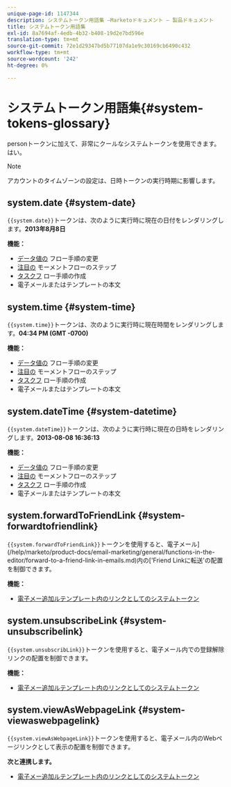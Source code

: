 ```yaml
---
unique-page-id: 1147344
description: システムトークン用語集 —Marketoドキュメント — 製品ドキュメント
title: システムトークン用語集
exl-id: 8a7694af-4edb-4b32-b408-19d2e7bd596e
translation-type: tm+mt
source-git-commit: 72e1d29347bd5b77107da1e9c30169cb6490c432
workflow-type: tm+mt
source-wordcount: '242'
ht-degree: 0%

---
```


# システムトークン用語集{#system-tokens-glossary}

personトークンに加えて、非常にクールなシステムトークンを使用できます。 はい。

>[!NOTE]
>
>アカウントのタイムゾーンの設定は、日時トークンの実行時期に影響します。

## system.date {#system-date}

`{{system.date}}`トークンは、次のように実行時に現在の日付をレンダリングします。**2013年8月8日**

**機能：**

* [データ値の](/help/marketo/product-docs/core-marketo-concepts/smart-campaigns/flow-actions/change-data-value.md) フロー手順の変更
* [注目の](/help/marketo/product-docs/core-marketo-concepts/smart-campaigns/flow-actions/interesting-moment.md) モーメントフローのステップ
* [タスクフ](/help/marketo/product-docs/core-marketo-concepts/smart-campaigns/salesforce-flow-actions/create-task.md) ロー手順の作成
* 電子メールまたはテンプレートの本文

## system.time {#system-time}

`{{system.time}}`トークンは、次のように実行時に現在時間をレンダリングします。**04:34 PM (GMT -0700)**

**機能：**

* [データ値の](/help/marketo/product-docs/core-marketo-concepts/smart-campaigns/flow-actions/change-data-value.md) フロー手順の変更
* [注目の](/help/marketo/product-docs/core-marketo-concepts/smart-campaigns/flow-actions/interesting-moment.md) モーメントフローのステップ
* [タスクフ](/help/marketo/product-docs/core-marketo-concepts/smart-campaigns/salesforce-flow-actions/create-task.md) ロー手順の作成
* 電子メールまたはテンプレートの本文

## system.dateTime {#system-datetime}

`{{system.dateTime}}`トークンは、次のように実行時に現在の日時をレンダリングします。**2013-08-08 16:36:13**

**機能：**

* [データ値の](/help/marketo/product-docs/core-marketo-concepts/smart-campaigns/flow-actions/change-data-value.md) フロー手順の変更
* [注目の](/help/marketo/product-docs/core-marketo-concepts/smart-campaigns/flow-actions/interesting-moment.md) モーメントフローのステップ
* [タスクフ](/help/marketo/product-docs/core-marketo-concepts/smart-campaigns/salesforce-flow-actions/create-task.md) ロー手順の作成
* 電子メールまたはテンプレートの本文

## system.forwardToFriendLink {#system-forwardtofriendlink}

`{{system.forwardToFriendLink}}`トークンを使用すると、電子メール](/help/marketo/product-docs/email-marketing/general/functions-in-the-editor/forward-to-a-friend-link-in-emails.md)内の[&#39;Friend Linkに転送&#39;の配置を制御できます。

**機能：**

* [電子メー追加ルテンプレート内のリンクとしてのシステムトークン](/help/marketo/product-docs/email-marketing/general/using-tokens/add-a-system-token-as-a-link-in-an-email.md) 

## system.unsubscribeLink {#system-unsubscribelink}

`{{system.unsubscribLink}}`トークンを使用すると、電子メール内での登録解除リンクの配置を制御できます。

**機能：**

* [電子メー追加ルテンプレート内のリンクとしてのシステムトークン](/help/marketo/product-docs/email-marketing/general/using-tokens/add-a-system-token-as-a-link-in-an-email.md) 

## system.viewAsWebpageLink {#system-viewaswebpagelink}

`{{system.viewAsWebpageLink}}`トークンを使用すると、電子メール内のWebページリンクとして表示の配置を制御できます。

**次と連携します。**

* [電子メー追加ルテンプレート内のリンクとしてのシステムトークン](/help/marketo/product-docs/email-marketing/general/using-tokens/add-a-system-token-as-a-link-in-an-email.md) 
